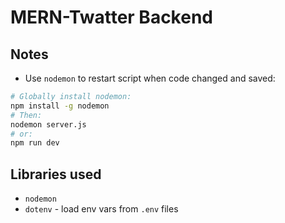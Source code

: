 # MERN-Twatter Backend

## Notes

- Use `nodemon` to restart script when code changed and saved:

```bash
# Globally install nodemon:
npm install -g nodemon
# Then:
nodemon server.js
# or:
npm run dev
```

## Libraries used

- `nodemon`
- `dotenv` - load env vars from `.env` files
